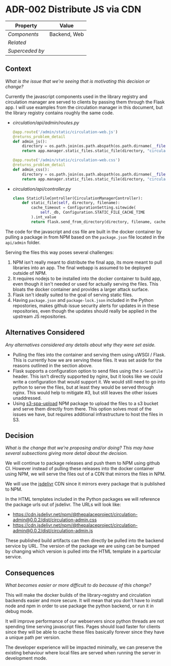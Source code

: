 # ADR-002 Distribute JS via CDN

| Property        | Value                                 |
| --              | --                                    |
| *Components*    | Backend, Web                          |
| *Related*       |                                       |
| *Superceded by* |                                       | 

## Context

*What is the issue that we're seeing that is motivating this decision or change?*

Currently the javascript components used in the library registry and circulation manager are served to clients by passing them through 
the Flask app. I will use examples from the circulation manager in this document, but the library registry contains roughly the same code. 

- *circulation/api/admin/routes.py*
  ```python
  @app.route('/admin/static/circulation-web.js')
  @returns_problem_detail
  def admin_js():
      directory = os.path.join(os.path.abspath(os.path.dirname(__file__)), "node_modules", "simplified-circulation-web", "dist")
      return app.manager.static_files.static_file(directory, "circulation-web.js")

  @app.route('/admin/static/circulation-web.css')
  @returns_problem_detail
  def admin_css():
      directory = os.path.join(os.path.abspath(os.path.dirname(__file__)), "node_modules", "simplified-circulation-web", "dist")
      return app.manager.static_files.static_file(directory, "circulation-web.css")
  ```
- *circulation/api/controller.py*
  ```python
  class StaticFileController(CirculationManagerController):
      def static_file(self, directory, filename):
          cache_timeout = ConfigurationSetting.sitewide(
              self._db, Configuration.STATIC_FILE_CACHE_TIME
          ).int_value
          return flask.send_from_directory(directory, filename, cache_timeout=cache_timeout)
  ```

The code for the javascript and css file are built in the docker container by pulling a package in from NPM based on the 
`package.json` file located in the `api/admin` folder. 

Serving the files this way poses several challenges:

1. NPM isn't really meant to distribute the final app, its more meant to pull libraries into an app. The final webapp is assumed to be 
   deployed outside of NPM. 
2. It requires nodejs to be installed into the docker container to build app, even though it isn't needed or used for actually serving 
   the files. This bloats the docker container and provides a larger attack surface. 
3. Flask isn't ideally suited to the goal of serving static files.
4. Having `package.json` and `package-lock.json` included in the Python repostories, makes github issue security alerts for updates in 
   in these repositories, even though the updates should really be applied in the upstream JS repositories.

## Alternatives Considered

*Any alternatives considered any details about why they were set aside.*

- Pulling the files into the container and serving them using uWSGI / Flask. This is currently how we are serving these files.
  It was set aside for the reasons outlined in the section above.
- Flask supports a configuration option to send files using the `X-Sendfile` header. This isn't directly supported by nginx, 
  but it looks like we could write a configuration that would support it. We would still need to go into python to serve the 
  files, but at least they would be served through nginx. This would help to mitigate #3, but still leaves the other issues 
  unaddressed.
- Using [s3-spa-upload](https://www.npmjs.com/package/s3-spa-upload) NPM package to upload the files to a s3 bucket and 
  serve them directly from there. This option solves most of the issues we have, but requires additional infrastructure 
  to host the files in S3.

## Decision

*What is the change that we're proposing and/or doing? This may have several subsections giving more detail about the decision.*

We will continue to package releases and push them to NPM using github CI. However instead of pulling these releases into the 
docker container using NPM, we will serve the files out of a CDN that mirrors the files in NPM.

We will use the [jsdelivr](https://www.jsdelivr.com/) CDN since it mirrors every package that is published to NPM. 

In the HTML templates included in the Python packages we will reference the package urls out of jsdelivr. The URLs will 
look like: 

- https://cdn.jsdelivr.net/npm/@thepalaceproject/circulation-admin@0.0.2/dist/circulation-admin.css
- https://cdn.jsdelivr.net/npm/@thepalaceproject/circulation-admin@0.0.2/dist/circulation-admin.js

These published build artifacts can then directly be pulled into the backend service by URL. The version of the package 
we are using can be bumped by changing which version is pulled into the HTML template in a particular service. 

## Consequences

*What becomes easier or more difficult to do because of this change?*

This will make the docker builds of the library-registry and circulation backends easier and more secure. It will mean that 
you don't have to install node and npm in order to use package the python backend, or run it in debug mode. 

It will improve performance of our webservers since python threads are not spending time serving javascript files. Pages 
should load faster for clients since they will be able to cache these files basically forever since they have a unique 
path per version.

The developer experience will be impacted minimally, we can preserve the existing behaviour where local files are served when 
running the server in development mode.
